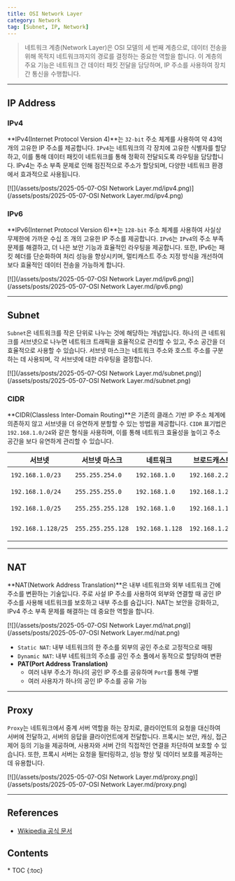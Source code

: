 ```yaml
---
title: OSI Network Layer
category: Network
tag: [Subnet, IP, Network]
---
```


> 네트워크 계층(Network Layer)은 OSI 모델의 세 번째 계층으로, 데이터 전송을 위해 목적지 네트워크까지의 경로를 결정하는 중요한 역할을 합니다. 이 계층의 주요 기능은 네트워크 간 데이터 패킷 전달을 담당하며, IP 주소를 사용하여 장치 간 통신을 수행합니다.

---

## IP Address

### IPv4 
**IPv4(Internet Protocol Version 4)**는 `32-bit` 주소 체계를 사용하여 약 43억 개의 고유한 IP 주소를 제공합니다. `IPv4`는 네트워크의 각 장치에 고유한 식별자를 할당하고, 이를 통해 데이터 패킷이 네트워크를 통해 정확히 전달되도록 라우팅을 담당합니다. IPv4는 주소 부족 문제로 인해 점진적으로 주소가 할당되며, 다양한 네트워크 환경에서 효과적으로 사용됩니다. 

[![](/assets/posts/2025-05-07-OSI Network Layer.md/ipv4.png)](/assets/posts/2025-05-07-OSI Network Layer.md/ipv4.png)

### IPv6 
**IPv6(Internet Protocol Version 6)**는 `128-bit` 주소 체계를 사용하여 사실상 무제한에 가까운 수십 조 개의 고유한 IP 주소를 제공합니다. `IPv6`는 `IPv4`의 주소 부족 문제를 해결하고, 더 나은 보안 기능과 효율적인 라우팅을 제공합니다. 또한, IPv6는 패킷 헤더를 단순화하여 처리 성능을 향상시키며, 멀티캐스트 주소 지정 방식을 개선하여 보다 효율적인 데이터 전송을 가능하게 합니다.

[![](/assets/posts/2025-05-07-OSI Network Layer.md/ipv6.png)](/assets/posts/2025-05-07-OSI Network Layer.md/ipv6.png)

---

## Subnet
`Subnet`은 네트워크를 작은 단위로 나누는 것에 해당하는 개념입니다. 하나의 큰 네트워크를 서브넷으로 나누면 네트워크 트래픽을 효율적으로 관리할 수 있고, 주소 공간을 더 효율적으로 사용할 수 있습니다. 서브넷 마스크는 네트워크 주소와 호스트 주소를 구분하는 데 사용되며, 각 서브넷에 대한 라우팅을 결정합니다.

[![](/assets/posts/2025-05-07-OSI Network Layer.md/subnet.png)](/assets/posts/2025-05-07-OSI Network Layer.md/subnet.png)

### CIDR 
**CIDR(Classless Inter-Domain Routing)**은 기존의 클래스 기반 IP 주소 체계에 의존하지 않고 서브넷을 더 유연하게 분할할 수 있는 방법을 제공합니다. `CIDR` 표기법은 `192.168.1.0/24`와 같은 형식을 사용하며, 이를 통해 네트워크 효율성을 높이고 주소 공간을 보다 유연하게 관리할 수 있습니다.

| 서브넷 | 서브넷 마스크 | 네트워크 | 브로드캐스트 | IP 주소 범위 |
|-|-|-|-|-|
| `192.168.1.0/23` | `255.255.254.0` | `192.168.1.0`  | `192.168.2.255` | `192.168.1.1 ~ 192.168.2.254` |
| `192.168.1.0/24` | `255.255.255.0` | `192.168.1.0`  | `192.168.1.255` | `192.168.1.1 ~ 192.168.1.254` |
| `192.168.1.0/25` | `255.255.255.128` | `192.168.1.0` | `192.168.1.127` | `192.168.1.1 ~ 192.168.1.126` |
| `192.168.1.128/25` | `255.255.255.128` | `192.168.1.128` | `192.168.1.255` | `192.168.1.129 ~ 192.168.1.254` |


---

## NAT
**NAT(Network Address Translation)**은 내부 네트워크와 외부 네트워크 간에 주소를 변환하는 기술입니다. 주로 사설 IP 주소를 사용하여 외부와 연결할 때 공인 IP 주소를 사용해 네트워크를 보호하고 내부 주소를 숨깁니다. NAT는 보안을 강화하고, IPv4 주소 부족 문제를 해결하는 데 중요한 역할을 합니다.

[![](/assets/posts/2025-05-07-OSI Network Layer.md/nat.png)](/assets/posts/2025-05-07-OSI Network Layer.md/nat.png)

- `Static NAT`: 내부 네트워크의 한 주소를 외부의 공인 주소로 고정적으로 매핑
- `Dynamic NAT`: 내부 네트워크의 주소를 공인 주소 풀에서 동적으로 할당하여 변환
- **PAT(Port Address Translation)**
  - 여러 내부 주소가 하나의 공인 IP 주소를 공유하며 `Port`를 통해 구별
  - 여러 사용자가 하나의 공인 IP 주소를 공유 가능

---

## Proxy
`Proxy`는 네트워크에서 중계 서버 역할을 하는 장치로, 클라이언트의 요청을 대신하여 서버에 전달하고, 서버의 응답을 클라이언트에게 전달합니다. 프록시는 보안, 캐싱, 접근 제어 등의 기능을 제공하며, 사용자와 서버 간의 직접적인 연결을 차단하여 보호할 수 있습니다. 또한, 프록시 서버는 요청을 필터링하고, 성능 향상 및 데이터 보호를 제공하는데 유용합니다.

[![](/assets/posts/2025-05-07-OSI Network Layer.md/proxy.png)](/assets/posts/2025-05-07-OSI Network Layer.md/proxy.png)

---

## References
- [Wikipedia 공식 문서](https://wikipedia.org/wiki/)

<nav class="post-toc" markdown="1">
  <h2>Contents</h2>
* TOC
{:toc}
</nav>
